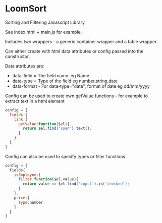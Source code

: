 # LoomSort
Sorting and Filtering Javascript Library

See index.html + main.js for example.

Includes two wrappers - a generic container wrapper and a table wrapper.

Can either create with html data attributes or config passed into the constructor. 

Data attributes are:
* data-field = The field name. eg Name
* data-type = Type of the field eg number,string,date
* data-format - For data-type="date", format of date eg dd/mm/yyyy

Config can be used to create own getValue functions - for example to extract text in a html element
```javascript
config = {
  fields:{
    link:{
      getValue:function($el){
        return $el.find('span').text();
      }
    }
  }
}
```

Config can also be used to specify types or filter functions
```javascript
config = {
  fields{
    isEmployee:{
      filter:function($el,value){
        return value == $el.find('input').is('checked');
      }
    },
    price:{
      type:number
    }
  }
}
```
